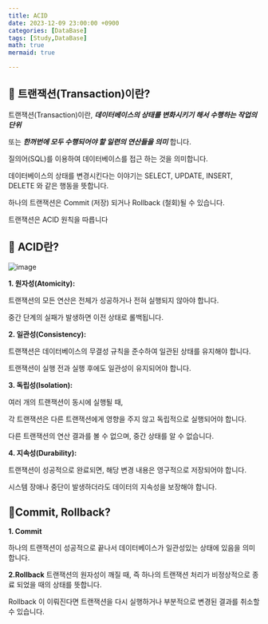 ```yaml
---
title: ACID
date: 2023-12-09 23:00:00 +0900
categories: [DataBase]
tags: [Study,DataBase]
math: true
mermaid: true

---
```


## **🧐 트랜잭션(Transaction)이란?**

트랜잭션(Transaction)이란, ***데이터베이스의 상태를 변화시키기 해서 수행하는 작업의 단위***

또는 ***한꺼번에 모두 수행되어야 할 일련의 연산들을 의미*** 합니다.

질의어(SQL)를 이용하여 데이터베이스를 접근 하는 것을 의미합니다.

데이터베이스의 상태를 변경시킨다는 이야기는 SELECT, UPDATE, INSERT, DELETE 와 같은 행동을 뜻합니다.

하나의 트랜잭션은 Commit (저장) 되거나 Rollback (철회)될 수 있습니다.


트랜잭션은 ACID 원칙을 따릅니다


## **🧐 ACID란?**

![image](https://github.com/ararp1006/Algorithm/assets/130068083/2bff1739-d559-40c5-ace0-8c274d349d65)


**1. 원자성(Atomicity):**

트랜잭션의 모든 연산은 전체가 성공하거나 전혀 실행되지 않아야 합니다. 
     
중간 단계의 실패가 발생하면 이전 상태로 롤백됩니다.

**2. 일관성(Consistency):**

트랜잭션은 데이터베이스의 무결성 규칙을 준수하여 일관된 상태를 유지해야 합니다. 

트랜잭션이 실행 전과 실행 후에도 일관성이 유지되어야 합니다.

**3. 독립성(Isolation):** 

여러 개의 트랜잭션이 동시에 실행될 때, 

각 트랜잭션은 다른 트랜잭션에게 영향을 주지 않고 독립적으로 실행되어야 합니다. 

다른 트랜잭션의 연산 결과를 볼 수 없으며, 중간 상태를 알 수 없습니다.

**4. 지속성(Durability):**

트랜잭션이 성공적으로 완료되면, 해당 변경 내용은 영구적으로 저장되어야 합니다. 
    
시스템 장애나 중단이 발생하더라도 데이터의 지속성을 보장해야 합니다.


## **🧐Commit, Rollback?**

**1. Commit**

하나의 트랜잭션이 성공적으로 끝나서 데이터베이스가 일관성있는 상태에 있음을 의미합니다.

**2.Rollback**
트랜잭션의 원자성이 깨질 때, 즉 하나의 트랜잭션 처리가 비정상적으로 종료 되었을 때의 상태를 뜻합니다.

Rollback 이 이뤄진다면 트랜잭션을 다시 실행하거나 부분적으로 변경된 결과를 취소할 수 있습니다.